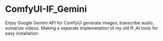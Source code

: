 # ComfyUI-IF_Gemini
Enjoy Google Gemini API for ComfyUI generate images, transcribe audio, sumarize videos. Making a separate implemetation of my old IF_AI tools for easy installation
